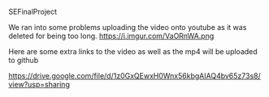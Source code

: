 SEFinalProject

We ran into some problems uploading the video onto youtube as it was deleted for being too long.
https://i.imgur.com/VaORnWA.png

Here are some extra links to the video as well as the mp4 will be uploaded to github

https://drive.google.com/file/d/1z0GxQEwxH0Wnx56kbgAIAQ4bv65z73s8/view?usp=sharing
